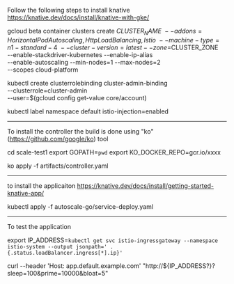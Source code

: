 Follow the following steps to install knative
https://knative.dev/docs/install/knative-with-gke/


gcloud beta container clusters create $CLUSTER_NAME \
  --addons=HorizontalPodAutoscaling,HttpLoadBalancing,Istio \
  --machine-type=n1-standard-4 \
  --cluster-version=latest --zone=$CLUSTER_ZONE \
  --enable-stackdriver-kubernetes --enable-ip-alias \
  --enable-autoscaling --min-nodes=1 --max-nodes=2 \
  --scopes cloud-platform

kubectl create clusterrolebinding cluster-admin-binding \
     --clusterrole=cluster-admin \
     --user=$(gcloud config get-value core/account)

kubectl label namespace default istio-injection=enabled

-----------------------------------------
To install the controller 
the build is done using "ko" (https://github.com/google/ko) tool

cd scale-test1
export GOPATH=`pwd`
export KO_DOCKER_REPO=gcr.io/xxxx

ko apply -f artifacts/controller.yaml

--------------
to install the applicaiton
https://knative.dev/docs/install/getting-started-knative-app/

kubectl apply -f autoscale-go/service-deploy.yaml


-----------------------------------------

To test the application

export IP_ADDRESS=`kubectl get svc istio-ingressgateway --namespace istio-system --output jsonpath=' .  {.status.loadBalancer.ingress[*].ip}'`


curl --header 'Host: app.default.example.com' "http://${IP_ADDRESS?}?sleep=100&prime=10000&bloat=5"


